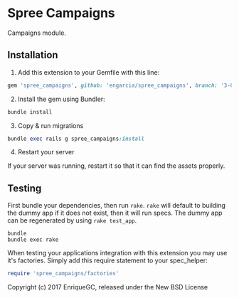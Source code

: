 Spree Campaigns
===============

Campaigns module.

## Installation

1. Add this extension to your Gemfile with this line:
  ```ruby
  gem 'spree_campaigns', github: 'engarcia/spree_campaigns', branch: '3-0-stable'
  ```

2. Install the gem using Bundler:
  ```ruby
  bundle install
  ```

3. Copy & run migrations
  ```ruby
  bundle exec rails g spree_campaigns:install
  ```

4. Restart your server

  If your server was running, restart it so that it can find the assets properly.

## Testing

First bundle your dependencies, then run `rake`. `rake` will default to building the dummy app if it does not exist, then it will run specs. The dummy app can be regenerated by using `rake test_app`.

```shell
bundle
bundle exec rake
```

When testing your applications integration with this extension you may use it's factories.
Simply add this require statement to your spec_helper:

```ruby
require 'spree_campaigns/factories'
```

Copyright (c) 2017 EnriqueGC, released under the New BSD License
